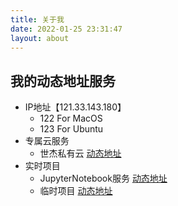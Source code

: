 ```yaml
---
title: 关于我
date: 2022-01-25 23:31:47
layout: about
---
```


## 我的动态地址服务
- IP地址【121.33.143.180】
  - 122 For MacOS 
  - 123 For Ubuntu
- 专属云服务
  - 世杰私有云 [动态地址](http://121.33.143.180:18998)
- 实时项目
  - JupyterNotebook服务 [动态地址](http://121.33.143.180:18999)
  - 临时项目 [动态地址](http://121.33.143.180:19000)
